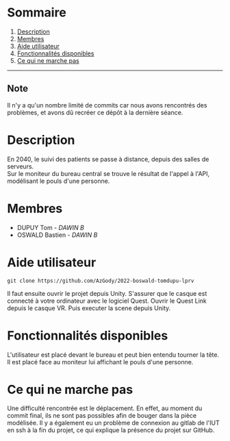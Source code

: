 # Sommaire
1. [Description](#description) 
2. [Membres](#membres)
3. [Aide utilisateur](#aide-utilisateur)
4. [Fonctionnalités disponibles](#fonctionnalités-disponibles)
5. [Ce qui ne marche pas](#ce-qui-ne-marche-pas)

----

## Note
Il n'y a qu'un nombre limité de commits car nous avons rencontrés des problèmes, et avons dû recréer ce dépôt à la dernière séance.

# Description
En 2040, le suivi des patients se passe à distance, depuis des salles de serveurs.  
Sur le moniteur du bureau central se trouve le résultat de l'appel à l'API, modélisant le pouls d'une personne. 

# Membres
- DUPUY Tom - *DAWIN B*
- OSWALD Bastien - *DAWIN B*

# Aide utilisateur
`git clone https://github.com/AzGody/2022-boswald-tomdupu-lprv`

Il faut ensuite ouvrir le projet depuis Unity.
S'assurer que le casque est connecté à votre ordinateur avec le logiciel Quest.
Ouvrir le Quest Link depuis le casque VR.
Puis executer la scene depuis Unity.



# Fonctionnalités disponibles
L'utilisateur est placé devant le bureau et peut bien entendu tourner la tête. Il est placé face au moniteur lui affichant le pouls d'une personne.

# Ce qui ne marche pas 
Une difficulté rencontrée est le déplacement. En effet, au moment du commit final, ils ne sont pas possibles afin de bouger dans la pièce modélisée.
Il y a également eu un problème de connexion au gitlab de l'IUT en ssh à la fin du projet, ce qui explique la présence du projet sur GitHub.
